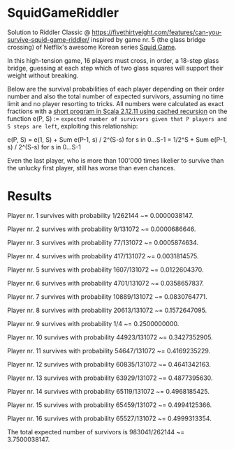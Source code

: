 # SquidGameRiddler
Solution to Riddler Classic @ https://fivethirtyeight.com/features/can-you-survive-squid-game-riddler/ inspired by game nr. 5 (the glass bridge crossing) of Netflix's awesome Korean series [Squid Game](https://www.netflix.com/title/81040344).

In this high-tension game, 16 players must cross, in order, a 18-step glass bridge, guessing at each step which of two glass squares will support their weight without breaking.

Below are the survival probabilities of each player depending on their order number and also the total number of expected survivors, assuming no time limit and no player resorting to tricks. All numbers were calculated as exact fractions with a [short program in Scala 2.12.11 using cached recursion](https://github.com/stefperf/SquidGameRiddler/blob/main/SquidGameRiddler.scala) on the function e(P, S) := `expected number of survivors given that P players and S steps are left`, exploiting this relationship:

e(P, S)   =   e(1, S) + Sum e(P-1, s) / 2^(S-s) for s in 0...S-1   =   1/2^S + Sum e(P-1, s) / 2^(S-s) for s in 0...S-1

Even the last player, who is more than 100'000 times likelier to survive than the unlucky first player, still has worse than even chances.

# Results

Player nr. 1 survives with probability 1/262144 ~= 0.0000038147.

Player nr. 2 survives with probability 9/131072 ~= 0.0000686646.

Player nr. 3 survives with probability 77/131072 ~= 0.0005874634.

Player nr. 4 survives with probability 417/131072 ~= 0.0031814575.

Player nr. 5 survives with probability 1607/131072 ~= 0.0122604370.

Player nr. 6 survives with probability 4701/131072 ~= 0.0358657837.

Player nr. 7 survives with probability 10889/131072 ~= 0.0830764771.

Player nr. 8 survives with probability 20613/131072 ~= 0.1572647095.

Player nr. 9 survives with probability 1/4 ~= 0.2500000000.

Player nr. 10 survives with probability 44923/131072 ~= 0.3427352905.

Player nr. 11 survives with probability 54647/131072 ~= 0.4169235229.

Player nr. 12 survives with probability 60835/131072 ~= 0.4641342163.

Player nr. 13 survives with probability 63929/131072 ~= 0.4877395630.

Player nr. 14 survives with probability 65119/131072 ~= 0.4968185425.

Player nr. 15 survives with probability 65459/131072 ~= 0.4994125366.

Player nr. 16 survives with probability 65527/131072 ~= 0.4999313354.

The total expected number of survivors is 983041/262144 ~= 3.7500038147.
